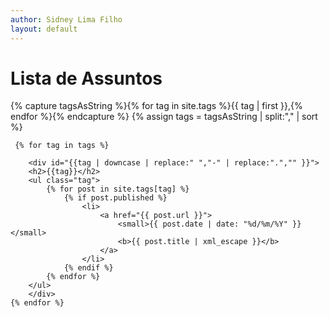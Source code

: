```yaml
---
author: Sidney Lima Filho
layout: default
---
```


<h1> Lista de Assuntos </h1>
<div class="tag-list">
    
{% capture tagsAsString %}{% for tag in site.tags %}{{ tag | first }},{% endfor %}{% endcapture %}
{% assign tags = tagsAsString | split:"," | sort %}

     {% for tag in tags %} 
       
        <div id="{{tag | downcase | replace:" ","-" | replace:".","" }}">
        <h2>{{tag}}</h2>
        <ul class="tag">       
            {% for post in site.tags[tag] %} 
                {% if post.published %}
                    <li>
                        <a href="{{ post.url }}">                   
                            <small>{{ post.date | date: "%d/%m/%Y" }}</small>                                       
                            <b>{{ post.title | xml_escape }}</b>                    
                        </a>                        
                    </li>
                {% endif %}                
            {% endfor %} 
        </ul>  
        </div>         
    {% endfor %}   
</div>